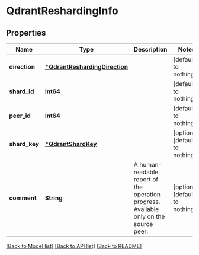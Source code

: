 # QdrantReshardingInfo


## Properties
Name | Type | Description | Notes
------------ | ------------- | ------------- | -------------
**direction** | [***QdrantReshardingDirection**](QdrantReshardingDirection.md) |  | [default to nothing]
**shard_id** | **Int64** |  | [default to nothing]
**peer_id** | **Int64** |  | [default to nothing]
**shard_key** | [***QdrantShardKey**](QdrantShardKey.md) |  | [optional] [default to nothing]
**comment** | **String** | A human-readable report of the operation progress. Available only on the source peer. | [optional] [default to nothing]


[[Back to Model list]](../README.md#models) [[Back to API list]](../README.md#api-endpoints) [[Back to README]](../README.md)


